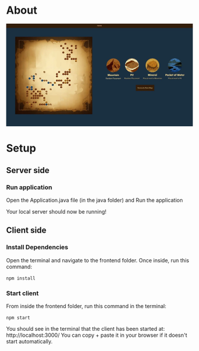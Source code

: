 # About

![Main Page](src/main/frontend/src/components/img/mainpage.webp)

# Setup

## Server side

### Run application

Open the Application.java file (in the java folder) and Run the application

Your local server should now be running!

## Client side

### Install Dependencies

Open the terminal and navigate to the frontend folder. Once inside, run this command:

```
npm install
```

### Start client 

From inside the frontend folder, run this command in the terminal:

```
npm start
```

You should see in the terminal that the client has been started at: http://localhost:3000/
You can copy + paste it in your browser if it doesn't start automatically. 